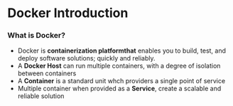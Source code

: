 # Docker Introduction

### What is Docker?

- Docker is **containerization platformthat** enables you to build, test, and deploy software solutions; quickly and reliably.
- A **Docker Host**  can run multiple containers, with a degree of isolation between containers
- A **Container** is a standard unit whch providers a single point of service
- Multiple container when provided as a **Service**, create a scalable and reliable solution

